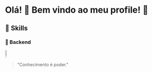 # Olá! 👋 Bem vindo ao meu profile! 👋

## 🗼 Skills

### 🏓 Backend
<div style="display: inline_block">
  <img align="center" alt="drftway-Python" height=25 width=10% src="https://img.shields.io/badge/Python-3776AB.svg?style=for-the-badge&logo=Python&logoColor=white">
</div>
                    
> "Conhecimento é poder."

<!--
**drftway/drftway** is a ✨ _special_ ✨ repository because its `README.md` (this file) appears on your GitHub profile.

Here are some ideas to get you started:

- 🔭 I’m currently working on ...
- 🌱 I’m currently learning ...
- 👯 I’m looking to collaborate on ...
- 🤔 I’m looking for help with ...
- 💬 Ask me about ...
- 📫 How to reach me: ...
- 😄 Pronouns: ...
- ⚡ Fun fact: ...
-->
